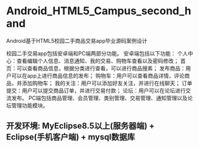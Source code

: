 # Android_HTML5_Campus_second_hand
Android基于HTML5校园二手商品交易app毕业源码案例设计

校园二手交易app包括安卓端和PC端两部分功能。
安卓端包括以下功能：
个人中心：查看编辑个人信息、消息通知、我的交易、购物车查看以及密码修改；
首页：可以查看商品信息，根据分类进行查看，可以进行商品搜素；
发布商品：用户可以在app上进行商品信息的发布；
购物车：用户可以查看商品详情，评论商品，并添加购物车；
我的关注：用户可以添加好友关注，并进行在线聊天；
订单提交：用户可以提交商品订单，并进行交易付款；
论坛：用户可以在论坛进行交流发布。
PC端包括商品管理、会员管理、类别管理、交易管理、通知管理以及论坛管理功能模块。

## 开发环境: MyEclipse8.5以上(服务器端) + Eclipse(手机客户端) + mysql数据库
